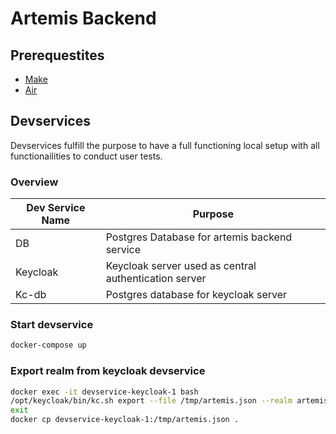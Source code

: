 # Artemis Backend




## Prerequestites

- [Make](https://wiki.ubuntuusers.de/Makefile/)
- [Air](https://github.com/air-verse/air)




## Devservices

Devservices fulfill the purpose to have a full functioning local setup with all
functionailities to conduct user tests.

### Overview

| Dev Service Name | Purpose                                               |
| ---------------- | ----------------------------------------------------- |
| DB               | Postgres Database for artemis backend service         |
| Keycloak         | Keycloak server used as central authentication server |
| Kc-db            | Postgres database for keycloak server                 |






### Start devservice

```bash
docker-compose up
```



### Export realm from keycloak devservice

```bash
docker exec -it devservice-keycloak-1 bash
/opt/keycloak/bin/kc.sh export --file /tmp/artemis.json --realm artemis
exit
docker cp devservice-keycloak-1:/tmp/artemis.json .
```